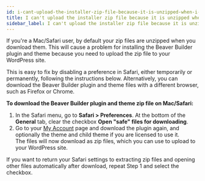 ```yaml
---
id: i-cant-upload-the-installer-zip-file-because-it-is-unzipped-when-i-download
title: I can't upload the installer zip file because it is unzipped when I download
sidebar_label: I can't upload the installer zip file because it is unzipped when I download
---
```


If you're a Mac/Safari user, by default your zip files are unzipped when you
download them. This will cause a problem for installing the Beaver Builder
plugin and theme because you need to upload the zip file to your WordPress
site.

This is easy to fix by disabling a preference in Safari, either temporarily or
permanently, following the instructions below. Alternatively, you can download
the Beaver Builder plugin and theme files with a different browser, such as
Firefox or Chrome.

**To download the Beaver Builder plugin and theme zip file on Mac/Safari:**

  1. In the Safari menu, go to **Safari > Preferences**. At the bottom of the **General** tab, clear the checkbox **Open "safe" files for downloading**.  
  2. Go to your [My Account](https://www.wpbeaverbuilder.com/my-account/) page and download the plugin again, and optionally the theme and child theme if you are licensed to use it.  
The files will now download as zip files, which you can use to upload to your
WordPress site.

If you want to return your Safari settings to extracting zip files and opening
other files automatically after download, repeat Step 1 and select the
checkbox.
